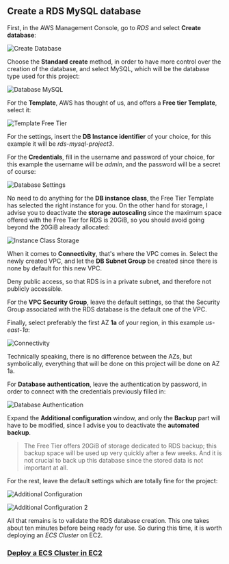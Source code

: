 ## Create a RDS MySQL database

First, in the AWS Management Console, go to *RDS* and select **Create database**:

![Create Database](images/create-database.png ':size=500')

Choose the **Standard create** method, in order to have more control over the creation of the database, and select MySQL, which will be the database type used for this project:

![Database MySQL](images/database-mysql.png ':size=600')

For the **Template**, AWS has thought of us, and offers a **Free tier Template**, select it:

![Template Free Tier](images/template-free-tier.png ':size=600')

For the settings, insert the **DB Instance identifier** of your choice, for this example it will be *rds-mysql-project3*.

For the **Credentials**, fill in the username and password of your choice, for this example the username will be *admin*, and the password will be a secret of course:

![Database Settings](images/database-settings.png ':size=600')

No need to do anything for the **DB instance class**, the Free Tier Template has selected the right instance for you.
On the other hand for storage, I advise you to deactivate the **storage autoscaling** since the maximum space offered with the Free Tier for RDS is 20GiB, so you should avoid going beyond the 20GiB already allocated:

![Instance Class Storage](images/instance-class-storage.png ':size=600')

When it comes to **Connectivity**, that's where the VPC comes in. Select the newly created VPC, and let the **DB Subnet Group** be created since there is none by default for this new VPC.

Deny public access, so that RDS is in a private subnet, and therefore not publicly accessible.

For the **VPC Security Group**, leave the default settings, so that the Security Group associated with the RDS database is the default one of the VPC.

Finally, select preferably the first AZ **1a** of your region, in this example *us-east-1a*:

![Connectivity](images/connectivity.png ':size=600')

Technically speaking, there is no difference between the AZs, but symbolically, everything that will be done on this project will be done on AZ 1a.

For **Database authentication**, leave the authentication by password, in order to connect with the credentials previously filled in:

![Database Authentication](images/database-authentication.png ':size=600')

Expand the **Additional configuration** window, and only the **Backup** part will have to be modified, since I advise you to deactivate the **automated backup**.

> The Free Tier offers 20GiB of storage dedicated to RDS backup; this backup space will be used up very quickly after a few weeks. And it is not crucial to back up this database since the stored data is not important at all.

For the rest, leave the default settings which are totally fine for the project:

![Additional Configuration](images/additional-configuration.png ':size=600')

![Additional Configuration 2](images/additional-configuration-2.png ':size=600')

All that remains is to validate the RDS database creation. This one takes about ten minutes before being ready for use. So during this time, it is worth deploying an *ECS Cluster* on EC2.

### [Deploy a ECS Cluster in EC2](/projects/project-3/part-4/README.md)